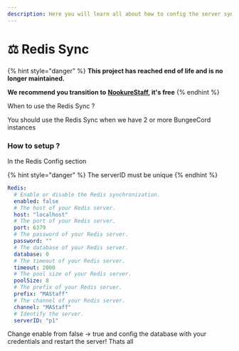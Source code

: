 ```yaml
---
description: Here you will learn all about how to config the server sync
---
```


# ⚖️ Redis Sync

###

{% hint style="danger" %}
**This project has reached end of life and is no longer maintained.**

**We recommend you transition to** [**NookureStaff**](https://builtbybit.com/resources/nookurestaff-staffmode-utils.25460/)**, it's free**
{% endhint %}

When to use the Redis Sync ?

You should use the Redis Sync when we have 2 or more BungeeCord instances

### How to setup ?

In the Redis Config section

{% hint style="danger" %}
The serverID must be unique
{% endhint %}

```yaml
Redis:
  # Enable or disable the Redis synchronization.
  enabled: false
  # The host of your Redis server.
  host: "localhost"
  # The port of your Redis server.
  port: 6379
  # The password of your Redis server.
  password: ""
  # The database of your Redis server.
  database: 0
  # The timeout of your Redis server.
  timeout: 2000
  # The pool size of your Redis server.
  poolSize: 8
  # The prefix of your Redis server.
  prefix: "MAStaff"
  # The channel of your Redis server.
  channel: "MAStaff"
  # Identify the server.
  serverID: "p1"
```

Change enable from false -> true and config the database with your credentials and restart the server! Thats all

&#x20;

